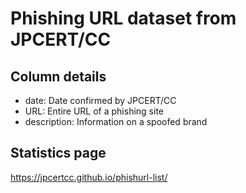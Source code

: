 # Phishing URL dataset from JPCERT/CC

## Column details

* date: Date confirmed by JPCERT/CC
* URL: Entire URL of a phishing site
* description: Information on a spoofed brand

## Statistics page

https://jpcertcc.github.io/phishurl-list/